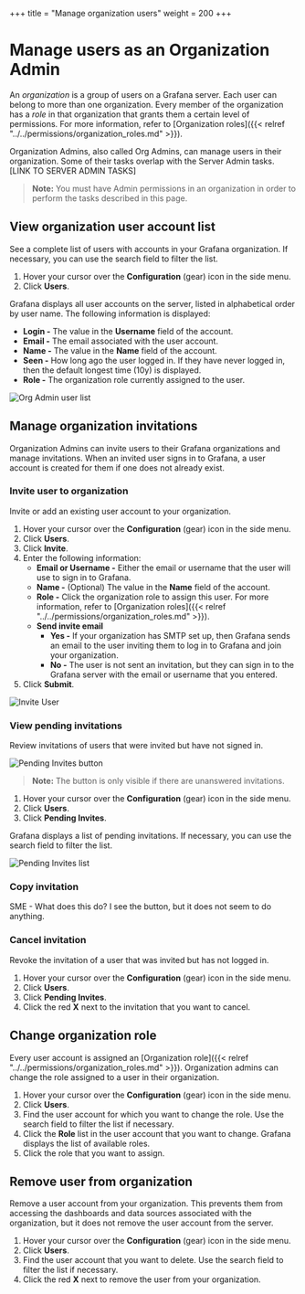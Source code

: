 +++
title = "Manage organization users"
weight = 200
+++

# Manage users as an Organization Admin

An _organization_ is a group of users on a Grafana server. Each user can belong to more than one organization. Every member of the organization has a _role_ in that organization that grants them a certain level of permissions. For more information, refer to [Organization roles]({{< relref "../../permissions/organization_roles.md" >}}).

Organization Admins, also called Org Admins, can manage users in their organization. Some of their tasks overlap with the Server Admin tasks. [LINK TO SERVER ADMIN TASKS]

> **Note:** You must have Admin permissions in an organization in order to perform the tasks described in this page.

## View organization user account list

See a complete list of users with accounts in your Grafana organization. If necessary, you can use the search field to filter the list.

1. Hover your cursor over the **Configuration** (gear) icon in the side menu.
1. Click **Users**.

Grafana displays all user accounts on the server, listed in alphabetical order by user name. The following information is displayed:
- **Login -** The value in the **Username** field of the account.
- **Email -** The email associated with the user account.
- **Name -** The value in the **Name** field of the account.
- **Seen -** How long ago the user logged in. If they have never logged in, then the default longest time (10y) is displayed.
- **Role -** The organization role currently assigned to the user.

![Org Admin user list](/img/docs/manage-users/org-user-list-7-3.png)

## Manage organization invitations

Organization Admins can invite users to their Grafana organizations and manage invitations. When an invited user signs in to Grafana, a user account is created for them if one does not already exist.

### Invite user to organization

Invite or add an existing user account to your organization.

1. Hover your cursor over the **Configuration** (gear) icon in the side menu.
1. Click **Users**.
1. Click **Invite**.
1. Enter the following information:
   - **Email or Username -** Either the email or username that the user will use to sign in to Grafana.
   - **Name -** (Optional) The value in the **Name** field of the account.
   - **Role -** Click the organization role to assign this user. For more information, refer to [Organization roles]({{< relref "../../permissions/organization_roles.md" >}}).
   - **Send invite email**
     - **Yes -** If your organization has SMTP set up, then Grafana sends an email to the user inviting them to log in to Grafana and join your organization.
     - **No -** The user is not sent an invitation, but they can sign in to the Grafana server with the email or username that you entered.
1. Click **Submit**.

![Invite User](/img/docs/manage-users/org-invite-user-7-3.png)

### View pending invitations

Review invitations of users that were invited but have not signed in.

![Pending Invites button](/img/docs/manage-users/pending-invites-button-7-3.png)

> **Note:** The button is only visible if there are unanswered invitations.

1. Hover your cursor over the **Configuration** (gear) icon in the side menu.
1. Click **Users**.
1. Click **Pending Invites**.

Grafana displays a list of pending invitations. If necessary, you can use the search field to filter the list.

![Pending Invites list](/img/docs/manage-users/pending-invites-list-7-3.png)

### Copy invitation

SME - What does this do? I see the button, but it does not seem to do anything.

### Cancel invitation

Revoke the invitation of a user that was invited but has not logged in.

1. Hover your cursor over the **Configuration** (gear) icon in the side menu.
1. Click **Users**.
1. Click **Pending Invites**.
1. Click the red **X** next to the invitation that you want to cancel.

## Change organization role

Every user account is assigned an [Organization role]({{< relref "../../permissions/organization_roles.md" >}}). Organization admins can change the role assigned to a user in their organization.

1. Hover your cursor over the **Configuration** (gear) icon in the side menu.
1. Click **Users**.
1. Find the user account for which you want to change the role. Use the search field to filter the list if necessary.
1. Click the **Role** list in the user account that you want to change. Grafana displays the list of available roles.
1. Click the role that you want to assign.

## Remove user from organization

Remove a user account from your organization. This prevents them from accessing the dashboards and data sources associated with the organization, but it does not remove the user account from the server.

1. Hover your cursor over the **Configuration** (gear) icon in the side menu.
1. Click **Users**.
1. Find the user account that you want to delete. Use the search field to filter the list if necessary.
1. Click the red **X** next to remove the user from your organization.
